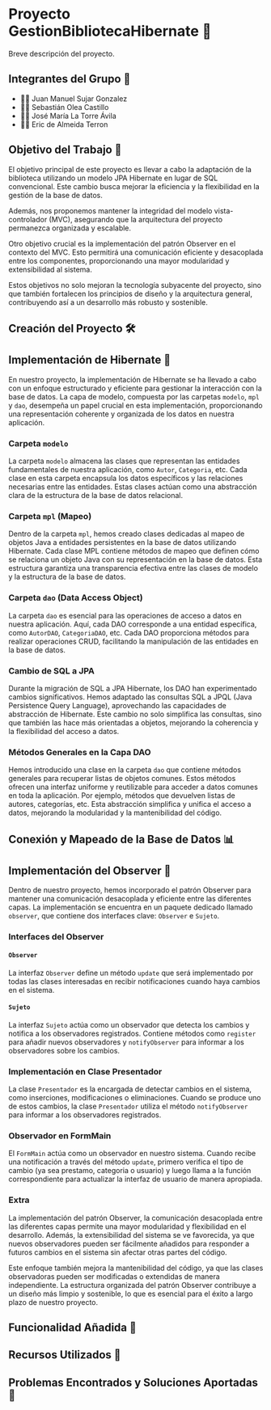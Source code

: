 # Proyecto GestionBibliotecaHibernate 🚀

Breve descripción del proyecto.

## Integrantes del Grupo 👥

- 👨‍💻 Juan Manuel Sujar Gonzalez
- 👨‍💻 Sebastián Olea Castillo
- 👨‍💻 José María La Torre Ávila
- 👨‍💻 Eric de Almeida Terron

## Objetivo del Trabajo 🎯

El objetivo principal de este proyecto es llevar a cabo la adaptación de la biblioteca utilizando un modelo JPA Hibernate en lugar de SQL convencional. Este cambio busca mejorar la eficiencia y la flexibilidad en la gestión de la base de datos.

Además, nos proponemos mantener la integridad del modelo vista-controlador (MVC), asegurando que la arquitectura del proyecto permanezca organizada y escalable.

Otro objetivo crucial es la implementación del patrón Observer en el contexto del MVC. Esto permitirá una comunicación eficiente y desacoplada entre los componentes, proporcionando una mayor modularidad y extensibilidad al sistema.

Estos objetivos no solo mejoran la tecnología subyacente del proyecto, sino que también fortalecen los principios de diseño y la arquitectura general, contribuyendo así a un desarrollo más robusto y sostenible.

## Creación del Proyecto 🛠️



## Implementación de Hibernate 💼

En nuestro proyecto, la implementación de Hibernate se ha llevado a cabo con un enfoque estructurado y eficiente para gestionar la interacción con la base de datos. La capa de modelo, compuesta por las carpetas `modelo`, `mpl` y `dao`, desempeña un papel crucial en esta implementación, proporcionando una representación coherente y organizada de los datos en nuestra aplicación.

### Carpeta `modelo`

La carpeta `modelo` almacena las clases que representan las entidades fundamentales de nuestra aplicación, como `Autor`, `Categoria`, etc. Cada clase en esta carpeta encapsula los datos específicos y las relaciones necesarias entre las entidades. Estas clases actúan como una abstracción clara de la estructura de la base de datos relacional.

### Carpeta `mpl` (Mapeo)

Dentro de la carpeta `mpl`, hemos creado clases dedicadas al mapeo de objetos Java a entidades persistentes en la base de datos utilizando Hibernate. Cada clase MPL contiene métodos de mapeo que definen cómo se relaciona un objeto Java con su representación en la base de datos. Esta estructura garantiza una transparencia efectiva entre las clases de modelo y la estructura de la base de datos.

### Carpeta `dao` (Data Access Object)

La carpeta `dao` es esencial para las operaciones de acceso a datos en nuestra aplicación. Aquí, cada DAO corresponde a una entidad específica, como `AutorDAO`, `CategoriaDAO`, etc. Cada DAO proporciona métodos para realizar operaciones CRUD, facilitando la manipulación de las entidades en la base de datos.

### Cambio de SQL a JPA

Durante la migración de SQL a JPA Hibernate, los DAO han experimentado cambios significativos. Hemos adaptado las consultas SQL a JPQL (Java Persistence Query Language), aprovechando las capacidades de abstracción de Hibernate. Este cambio no solo simplifica las consultas, sino que también las hace más orientadas a objetos, mejorando la coherencia y la flexibilidad del acceso a datos.

### Métodos Generales en la Capa DAO

Hemos introducido una clase en la carpeta `dao` que contiene métodos generales para recuperar listas de objetos comunes. Estos métodos ofrecen una interfaz uniforme y reutilizable para acceder a datos comunes en toda la aplicación. Por ejemplo, métodos que devuelven listas de autores, categorías, etc. Esta abstracción simplifica y unifica el acceso a datos, mejorando la modularidad y la mantenibilidad del código.


## Conexión y Mapeado de la Base de Datos 📊



## Implementación del Observer 🔄

Dentro de nuestro proyecto, hemos incorporado el patrón Observer para mantener una comunicación desacoplada y eficiente entre las diferentes capas. La implementación se encuentra en un paquete dedicado llamado `observer`, que contiene dos interfaces clave: `Observer` e `Sujeto`.

### Interfaces del Observer

#### `Observer`

La interfaz `Observer` define un método `update` que será implementado por todas las clases interesadas en recibir notificaciones cuando haya cambios en el sistema.

#### `Sujeto`

La interfaz `Sujeto` actúa como un observador que detecta los cambios y notifica a los observadores registrados. Contiene métodos como `register` para añadir nuevos observadores y `notifyObserver` para informar a los observadores sobre los cambios.

### Implementación en Clase Presentador

La clase `Presentador` es la encargada de detectar cambios en el sistema, como inserciones, modificaciones o eliminaciones. Cuando se produce uno de estos cambios, la clase `Presentador` utiliza el método `notifyObserver` para informar a los observadores registrados.

### Observador en FormMain

El `FormMain` actúa como un observador en nuestro sistema. Cuando recibe una notificación a través del método `update`, primero verifica el tipo de cambio (ya sea prestamo, categoria o usuario) y luego llama a la función correspondiente para actualizar la interfaz de usuario de manera apropiada.

### Extra

La implementación del patrón Observer, la comunicación desacoplada entre las diferentes capas permite una mayor modularidad y flexibilidad en el desarrollo. Además, la extensibilidad del sistema se ve favorecida, ya que nuevos observadores pueden ser fácilmente añadidos para responder a futuros cambios en el sistema sin afectar otras partes del código.

Este enfoque también mejora la mantenibilidad del código, ya que las clases observadoras pueden ser modificadas o extendidas de manera independiente. La estructura organizada del patrón Observer contribuye a un diseño más limpio y sostenible, lo que es esencial para el éxito a largo plazo de nuestro proyecto.





## Funcionalidad Añadida 🚀



## Recursos Utilizados 👥



## Problemas Encontrados y Soluciones Aportadas 🚧






